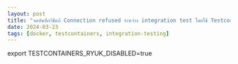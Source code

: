 ```yaml
---
layout: post
title: "จดบันทึกวิธีแก้ Connection refused ระหว่าง integration test โดยใช้ Testcontainers"
date: 2024-03-23
tags: [docker, testcontainers, integration-testing]
---
```


export TESTCONTAINERS_RYUK_DISABLED=true